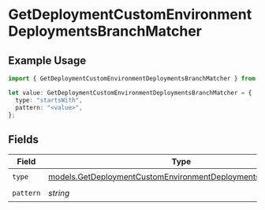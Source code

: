 # GetDeploymentCustomEnvironmentDeploymentsBranchMatcher

## Example Usage

```typescript
import { GetDeploymentCustomEnvironmentDeploymentsBranchMatcher } from "@simplesagar/vercel/models/getdeploymentop.js";

let value: GetDeploymentCustomEnvironmentDeploymentsBranchMatcher = {
  type: "startsWith",
  pattern: "<value>",
};
```

## Fields

| Field                                                                                                                              | Type                                                                                                                               | Required                                                                                                                           | Description                                                                                                                        |
| ---------------------------------------------------------------------------------------------------------------------------------- | ---------------------------------------------------------------------------------------------------------------------------------- | ---------------------------------------------------------------------------------------------------------------------------------- | ---------------------------------------------------------------------------------------------------------------------------------- |
| `type`                                                                                                                             | [models.GetDeploymentCustomEnvironmentDeploymentsResponseType](../models/getdeploymentcustomenvironmentdeploymentsresponsetype.md) | :heavy_check_mark:                                                                                                                 | N/A                                                                                                                                |
| `pattern`                                                                                                                          | *string*                                                                                                                           | :heavy_check_mark:                                                                                                                 | N/A                                                                                                                                |